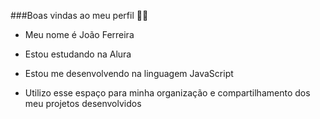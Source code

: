 ###Boas vindas ao meu perfil 💙💙
* Meu nome é João Ferreira

* Estou estudando na Alura
* Estou me desenvolvendo na linguagem JavaScript
* Utilizo esse espaço para minha organização e compartilhamento dos meu projetos desenvolvidos
